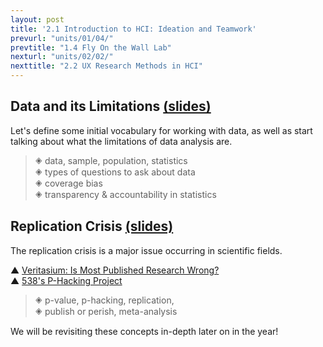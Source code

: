 ```yaml
---
layout: post
title: '2.1 Introduction to HCI: Ideation and Teamwork'
prevurl: "units/01/04/"
prevtitle: "1.4 Fly On the Wall Lab"
nexturl: "units/02/02/"
nexttitle: "2.2 UX Research Methods in HCI"
---
```


## Data and its Limitations [(slides)][2.1.1]
Let's define some initial vocabulary for working with data, as well as start talking about what the limitations of data analysis are.

> 🞛 data, sample, population, statistics  
> 🞛 types of questions to ask about data  
> 🞛 coverage bias  
> 🞛 transparency & accountability in statistics

## Replication Crisis [(slides)][2.1.2]
The replication crisis is a major issue occurring in scientific fields.

▲ [Veritasium: Is Most Published Research Wrong?](https://www.youtube.com/watch?v=42QuXLucH3Q)  
▲ [538's P-Hacking Project](https://projects.fivethirtyeight.com/p-hacking/)

> 🞛 p-value, p-hacking, replication,  
> 🞛 publish or perish, meta-analysis

We will be revisiting these concepts in-depth later on in the year!

[2.1.1]: https://docs.google.com/presentation/d/1uwg7TZuWge_cGONEmbiCyBOL8B0pqZgDUP_nHzAL3mQ/edit?usp=sharing
[2.1.2]: https://docs.google.com/presentation/d/19w43DdBIWlEKUCd0NWVH48GJrPWF2oKL960FigV5tA8/edit?usp=sharing
